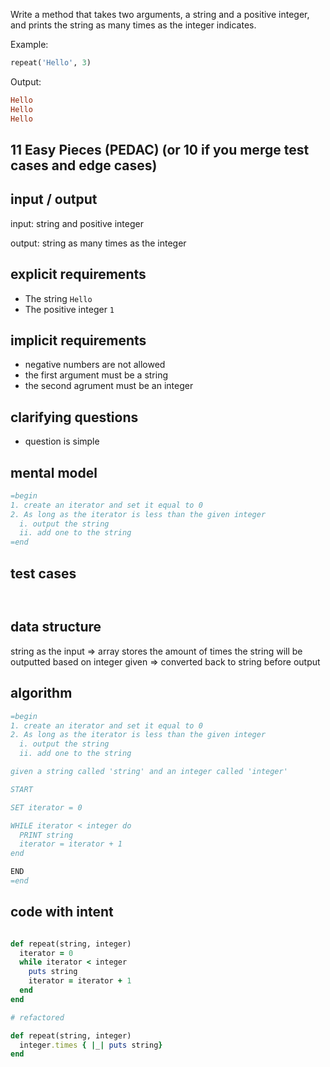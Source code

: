 Write a method that takes two arguments, a string and a positive integer, and prints the string as many times as the integer indicates.

Example:

``` ruby
repeat('Hello', 3)
```

Output:

``` ruby
Hello
Hello
Hello
```
## 11 Easy Pieces (PEDAC) (or 10 if you merge test cases and edge cases)


## input / output

input: string and positive integer

output: string as many times as the integer

## explicit requirements

- The string `Hello`
- The positive integer `1`

## implicit requirements

- negative numbers are not allowed
- the first argument must be a string
- the second agrument must be an integer


## clarifying questions

- question is simple 

## mental model
``` ruby 
=begin
1. create an iterator and set it equal to 0
2. As long as the iterator is less than the given integer
  i. output the string
  ii. add one to the string
=end
```

## test cases

``` ruby



```
## data structure

string as the input => array stores the amount of times the string will be outputted based on integer given => converted back to string before output 

## algorithm


``` ruby
=begin
1. create an iterator and set it equal to 0
2. As long as the iterator is less than the given integer
  i. output the string
  ii. add one to the string

given a string called 'string' and an integer called 'integer'

START

SET iterator = 0

WHILE iterator < integer do
  PRINT string
  iterator = iterator + 1
end

END
=end

```

## code with intent

```ruby

def repeat(string, integer)
  iterator = 0
  while iterator < integer
    puts string
    iterator = iterator + 1
  end
end

# refactored

def repeat(string, integer)
  integer.times { |_| puts string}
end

```